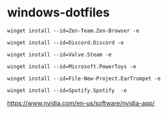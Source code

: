 # windows-dotfiles

```shell
winget install --id=Zen-Team.Zen-Browser -e
```

```shell
winget install --id=Discord.Discord -e
```

```shell
winget install --id=Valve.Steam -e
```

```shell
winget install --id=Microsoft.PowerToys -e
```

```shell
winget install --id=File-New-Project.EarTrumpet -e
```

```shell
winget install --id=Spotify.Spotify  -e
```

https://www.nvidia.com/en-us/software/nvidia-app/

